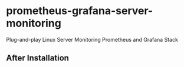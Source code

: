 # prometheus-grafana-server-monitoring
Plug-and-play Linux Server Monitoring Prometheus and Grafana Stack



## After Installation